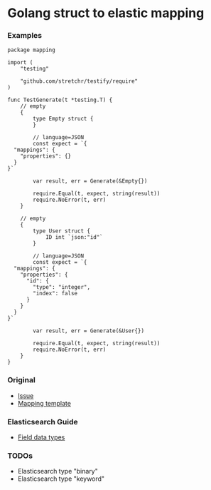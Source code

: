 # Golang struct to elastic mapping

### Examples
```golang
package mapping

import (
	"testing"

	"github.com/stretchr/testify/require"
)

func TestGenerate(t *testing.T) {
	// empty
	{
		type Empty struct {
		}

		// language=JSON
		const expect = `{
  "mappings": {
    "properties": {}
  }
}`

		var result, err = Generate(&Empty{})

		require.Equal(t, expect, string(result))
		require.NoError(t, err)
	}

	// empty
	{
		type User struct {
			ID int `json:"id"`
		}

		// language=JSON
		const expect = `{
  "mappings": {
    "properties": {
      "id": {
        "type": "integer",
        "index": false
      }
    }
  }
}`

		var result, err = Generate(&User{})

		require.Equal(t, expect, string(result))
		require.NoError(t, err)
	}
}
```

### Original
* [Issue](https://github.com/olivere/elastic/issues/694)
* [Mapping template](https://github.com/olivere/elastic/blob/29ee98974cf1984dfecf53ef772d721fb97cb0b9/recipes/mapping/mapping.go#L26)

### Elasticsearch Guide
* [Field data types](https://www.elastic.co/guide/en/elasticsearch/reference/current/mapping-types.html)

### TODOs
* Elasticsearch type "binary"
* Elasticsearch type "keyword"
